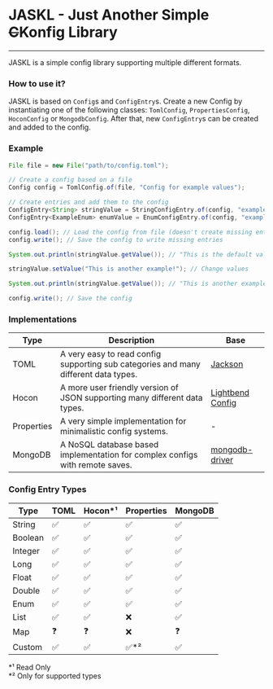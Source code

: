 # JASKL - Just Another Simple ~~C~~Konfig Library
___

JASKL is a simple config library supporting multiple different formats.

### How to use it?
JASKL is based on `Config`s and `ConfigEntry`s. 
Create a new Config by instantiating one of the following classes: 
`TomlConfig`, `PropertiesConfig`,  `HoconConfig` or `MongodbConfig`. 
After that, new `ConfigEntry`s can be created and added to the config.

### Example

```java
File file = new File("path/to/config.toml");

// Create a config based on a file
Config config = TomlConfig.of(file, "Config for example values");

// Create entries and add them to the config
ConfigEntry<String> stringValue = StringConfigEntry.of(config, "example.path.string", "An example String!", "This is the default value!");
ConfigEntry<ExampleEnum> enumValue = EnumConfigEntry.of(config, "example.path.enum", "An example String!", ExampleEnum.EXAMPLE);

config.load(); // Load the config from file (doesn't create missing entries)
config.write(); // Save the config to write missing entries

System.out.println(stringValue.getValue()); // "This is the default value!"

stringValue.setValue("This is another example!"); // Change values

System.out.println(stringValue.getValue()); // "This is another example!"

config.write(); // Save the config
```

### Implementations

| Type       | Description                                                                         | Base                                                                                 |
|------------|-------------------------------------------------------------------------------------|--------------------------------------------------------------------------------------|
| TOML       | A very easy to read config supporting sub categories and many different data types. | [Jackson](https://github.com/FasterXML/jackson)                                      |
| Hocon      | A more user friendly version of JSON supporting many different data types.          | [Lightbend Config](https://github.com/lightbend/config)                              |
| Properties | A very simple implementation for minimalistic config systems.                       | -                                                                                    |
| MongoDB    | A NoSQL database based implementation for complex configs with remote saves.        | [mongodb-driver](https://mvnrepository.com/artifact/org.mongodb/mongodb-driver-sync) |

### Config Entry Types
| Type    | TOML | Hocon*¹ | Properties | MongoDB |
|---------|------|---------|------------|---------|
| String  | ✅    | ✅       | ✅          | ✅       |
| Boolean | ✅    | ✅       | ✅          | ✅       |
| Integer | ✅    | ✅       | ✅          | ✅       |
| Long    | ✅    | ✅       | ✅          | ✅       |
| Float   | ✅    | ✅       | ✅          | ✅       |
| Double  | ✅    | ✅       | ✅          | ✅       |
| Enum    | ✅    | ✅       | ✅          | ✅       |
| List    | ✅    | ✅       | ❌          | ✅       |
| Map     | ❓    | ❓       | ❌          | ❓       |
| Custom  | ✅    | ✅       | ✅*²        | ✅       |

*¹ Read Only<br>
*² Only for supported types